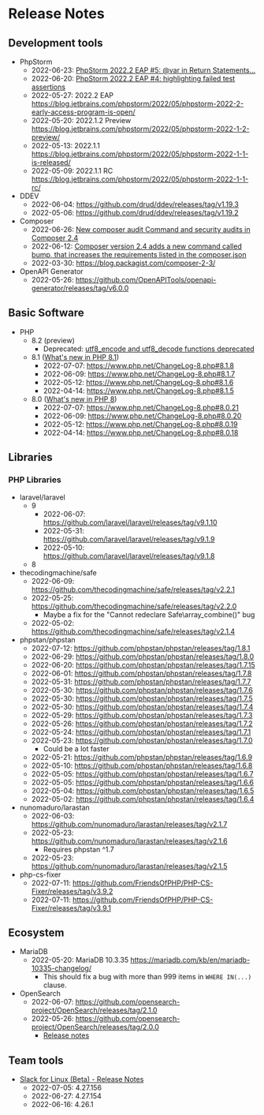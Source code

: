 # Release Notes

## Development tools

* PhpStorm
  * 2022-06-23: [PhpStorm 2022.2 EAP #5: @var in Return Statements...](https://blog.jetbrains.com/phpstorm/2022/06/phpstorm-2022-2-eap-5/)
  * 2022-06-20: [PhpStorm 2022.2 EAP #4: highlighting failed test assertions](https://blog.jetbrains.com/phpstorm/2022/06/phpstorm-2022-2-eap-4/)
  * 2022-05-27: 2022.2 EAP https://blog.jetbrains.com/phpstorm/2022/05/phpstorm-2022-2-early-access-program-is-open/
  * 2022-05-20: 2022.1.2 Preview https://blog.jetbrains.com/phpstorm/2022/05/phpstorm-2022-1-2-preview/
  * 2022-05-13: 2022.1.1 https://blog.jetbrains.com/phpstorm/2022/05/phpstorm-2022-1-1-is-released/
  * 2022-05-09: 2022.1.1 RC https://blog.jetbrains.com/phpstorm/2022/05/phpstorm-2022-1-1-rc/
* DDEV
  * 2022-06-04: https://github.com/drud/ddev/releases/tag/v1.19.3
  * 2022-05-06: https://github.com/drud/ddev/releases/tag/v1.19.2
* Composer
  * 2022-06-26: [New composer audit Command and security audits in Composer 2.4](https://php.watch/articles/composer-audit)
  * 2022-06-12: [Composer version 2.4 adds a new command called bump, that increases the requirements listed in the composer.json](https://php.watch/articles/composer-bump)
  * 2022-03-30: https://blog.packagist.com/composer-2-3/
* OpenAPI Generator
  * 2022-05-26: https://github.com/OpenAPITools/openapi-generator/releases/tag/v6.0.0

## Basic Software

* PHP
  * 8.2 (preview)
    * Deprecated: [utf8_encode and utf8_decode functions deprecated](https://php.watch/versions/8.2/utf8_encode-utf8_decode-deprecated)
  * 8.1 ([What's new in PHP 8.1](https://stitcher.io/blog/new-in-php-81))
    * 2022-07-07: https://www.php.net/ChangeLog-8.php#8.1.8
    * 2022-06-09: https://www.php.net/ChangeLog-8.php#8.1.7
    * 2022-05-12: https://www.php.net/ChangeLog-8.php#8.1.6
    * 2022-04-14: https://www.php.net/ChangeLog-8.php#8.1.5
  * 8.0 ([What's new in PHP 8](https://stitcher.io/blog/new-in-php-8))
    * 2022-07-07: https://www.php.net/ChangeLog-8.php#8.0.21
    * 2022-06-09: https://www.php.net/ChangeLog-8.php#8.0.20
    * 2022-05-12: https://www.php.net/ChangeLog-8.php#8.0.19
    * 2022-04-14: https://www.php.net/ChangeLog-8.php#8.0.18

## Libraries

### PHP Libraries

* laravel/laravel
  * 9
    * 2022-06-07: https://github.com/laravel/laravel/releases/tag/v9.1.10
    * 2022-05-31: https://github.com/laravel/laravel/releases/tag/v9.1.9
    * 2022-05-10: https://github.com/laravel/laravel/releases/tag/v9.1.8
  * 8
* thecodingmachine/safe
  * 2022-06-09: https://github.com/thecodingmachine/safe/releases/tag/v2.2.1
  * 2022-05-25: https://github.com/thecodingmachine/safe/releases/tag/v2.2.0
    * Maybe a fix for the "Cannot redeclare Safe\array_combine()" bug
  * 2022-05-02: https://github.com/thecodingmachine/safe/releases/tag/v2.1.4
* phpstan/phpstan
  * 2022-07-12: https://github.com/phpstan/phpstan/releases/tag/1.8.1
  * 2022-06-29: https://github.com/phpstan/phpstan/releases/tag/1.8.0
  * 2022-06-20: https://github.com/phpstan/phpstan/releases/tag/1.7.15
  * 2022-06-01: https://github.com/phpstan/phpstan/releases/tag/1.7.8
  * 2022-05-31: https://github.com/phpstan/phpstan/releases/tag/1.7.7
  * 2022-05-30: https://github.com/phpstan/phpstan/releases/tag/1.7.6
  * 2022-05-30: https://github.com/phpstan/phpstan/releases/tag/1.7.5
  * 2022-05-30: https://github.com/phpstan/phpstan/releases/tag/1.7.4
  * 2022-05-29: https://github.com/phpstan/phpstan/releases/tag/1.7.3
  * 2022-05-26: https://github.com/phpstan/phpstan/releases/tag/1.7.2
  * 2022-05-24: https://github.com/phpstan/phpstan/releases/tag/1.7.1
  * 2022-05-23: https://github.com/phpstan/phpstan/releases/tag/1.7.0
    * Could be a lot faster
  * 2022-05-21: https://github.com/phpstan/phpstan/releases/tag/1.6.9
  * 2022-05-10: https://github.com/phpstan/phpstan/releases/tag/1.6.8
  * 2022-05-05: https://github.com/phpstan/phpstan/releases/tag/1.6.7
  * 2022-05-05: https://github.com/phpstan/phpstan/releases/tag/1.6.6
  * 2022-05-04: https://github.com/phpstan/phpstan/releases/tag/1.6.5
  * 2022-05-02: https://github.com/phpstan/phpstan/releases/tag/1.6.4
* nunomaduro/larastan
  * 2022-06-03: https://github.com/nunomaduro/larastan/releases/tag/v2.1.7
  * 2022-05-23: https://github.com/nunomaduro/larastan/releases/tag/v2.1.6
    * Requires phpstan ^1.7
  * 2022-05-23: https://github.com/nunomaduro/larastan/releases/tag/v2.1.5
* php-cs-fixer
  * 2022-07-11: https://github.com/FriendsOfPHP/PHP-CS-Fixer/releases/tag/v3.9.2
  * 2022-07-11: https://github.com/FriendsOfPHP/PHP-CS-Fixer/releases/tag/v3.9.1

## Ecosystem

 * MariaDB
   * 2022-05-20: MariaDB 10.3.35 https://mariadb.com/kb/en/mariadb-10335-changelog/
     * This should fix a bug with more than 999 items in `WHERE IN(...)` clause.
 * OpenSearch
   * 2022-06-07: https://github.com/opensearch-project/OpenSearch/releases/tag/2.1.0
   * 2022-05-26: https://github.com/opensearch-project/OpenSearch/releases/tag/2.0.0
     * [Release notes](https://github.com/opensearch-project/OpenSearch/blob/main/release-notes/opensearch.release-notes-2.0.0.md)

## Team tools
  * [Slack for Linux (Beta) - Release Notes](https://slack.com/release-notes/linux)
    * 2022-07-05: 4.27.156
    * 2022-06-27: 4.27.154
    * 2022-06-16: 4.26.1
